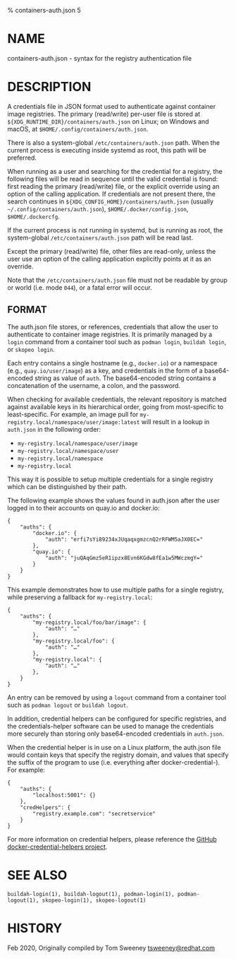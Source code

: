 % containers-auth.json 5

# NAME
containers-auth.json - syntax for the registry authentication file

# DESCRIPTION

A credentials file in JSON format used to authenticate against container image registries.
The primary (read/write) per-user file is stored at `${XDG_RUNTIME_DIR}/containers/auth.json` on Linux;
on Windows and macOS, at `$HOME/.config/containers/auth.json`.

There is also a system-global `/etc/containers/auth.json` path.  When the current process is executing inside systemd as root, this path will be preferred.

When running as a user and searching for the credential for a registry, the following files will be read in sequence until the valid credential is found:
first reading the primary (read/write) file, or the explicit override using an option of the calling application.
If credentials are not present there,
the search continues in `${XDG_CONFIG_HOME}/containers/auth.json` (usually `~/.config/containers/auth.json`), `$HOME/.docker/config.json`, `$HOME/.dockercfg`.

If the current process is not running in systemd, but is running as root, the system-global `/etc/containers/auth.json` path will be read last.

Except the primary (read/write) file, other files are read-only, unless the user use an option of the calling application explicitly points at it as an override.

Note that the `/etc/containers/auth.json` file must not be readable by group or world (i.e. mode `044`), or a fatal error will occur.

## FORMAT

The auth.json file stores, or references, credentials that allow the user to authenticate
to container image registries.
It is primarily managed by a `login` command from a container tool such as `podman login`,
`buildah login`, or `skopeo login`.

Each entry contains a single hostname (e.g., `docker.io`) or a namespace (e.g., `quay.io/user/image`) as a key,
and credentials in the form of a base64-encoded string as value of `auth`. The
base64-encoded string contains a concatenation of the username, a colon, and the
password.

When checking for available credentials, the relevant repository is matched
against available keys in its hierarchical order, going from most-specific to least-specific.
For example, an image pull for `my-registry.local/namespace/user/image:latest` will
result in a lookup in `auth.json` in the following order:

- `my-registry.local/namespace/user/image`
- `my-registry.local/namespace/user`
- `my-registry.local/namespace`
- `my-registry.local`

This way it is possible to setup multiple credentials for a single registry
which can be distinguished by their path.

The following example shows the values found in auth.json after the user logged in to
their accounts on quay.io and docker.io:

```
{
	"auths": {
		"docker.io": {
			"auth": "erfi7sYi89234xJUqaqxgmzcnQ2rRFWM5aJX0EC="
		},
		"quay.io": {
			"auth": "juQAqGmz5eR1ipzx8Evn6KGdw8fEa1w5MWczmgY="
		}
	}
}
```

This example demonstrates how to use multiple paths for a single registry, while
preserving a fallback for `my-registry.local`:

```
{
	"auths": {
		"my-registry.local/foo/bar/image": {
			"auth": "…"
		},
		"my-registry.local/foo": {
			"auth": "…"
		},
		"my-registry.local": {
			"auth": "…"
		},
	}
}
```

An entry can be removed by using a `logout` command from a container
tool such as `podman logout` or `buildah logout`.

In addition, credential helpers can be configured for specific registries, and the credentials-helper
software can be used to manage the credentials more securely than storing only base64-encoded credentials in `auth.json`.

When the credential helper is in use on a Linux platform, the auth.json file would contain keys that specify the registry domain, and values that specify the suffix of the program to use (i.e. everything after docker-credential-).  For example:

```
{
    "auths": {
        "localhost:5001": {}
    },
    "credHelpers": {
		"registry.example.com": "secretservice"
	}
}
```

For more information on credential helpers, please reference the [GitHub docker-credential-helpers project](https://github.com/docker/docker-credential-helpers/releases).

# SEE ALSO
    buildah-login(1), buildah-logout(1), podman-login(1), podman-logout(1), skopeo-login(1), skopeo-logout(1)

# HISTORY
Feb 2020, Originally compiled by Tom Sweeney <tsweeney@redhat.com>
